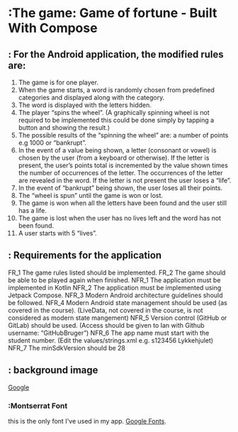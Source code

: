 # :The game: Game of fortune - Built With Compose 


## : For the Android application, the modified rules are:

1. The game is for one player.
2. When the game starts, a word is randomly chosen from predefined categories and
   displayed along with the category.
3. The word is displayed with the letters hidden.
4. The player “spins the wheel”. (A graphically spinning wheel is not required to be
   implemented this could be done simply by tapping a button and showing the result.)
5. The possible results of the “spinning the wheel” are: a number of points e.g 1000 or
   “bankrupt”.
6. In the event of a value being shown, a letter (consonant or vowel) is chosen by the user
   (from a keyboard or otherwise). If the letter is present, the user’s points total is
   incremented by the value shown times the number of occurrences of the letter. The
   occurrences of the letter are revealed in the word. If the letter is not present the user loses
   a “life”.
7. In the event of “bankrupt” being shown, the user loses all their points.
8. The “wheel is spun” until the game is won or lost.
9. The game is won when all the letters have been found and the user still has a life.
10. The game is lost when the user has no lives left and the word has not been found.
11. A user starts with 5 “lives”.


## : Requirements for the application 
   
   FR_1     The game rules listed should be implemented.
   FR_2     The game should be able to be played again when finished.
   NFR_1    The application must be implemented in Kotlin
   NFR_2    The application must be implemented using Jetpack Compose.
   NFR_3    Modern Android architecture guidelines should be followed.
   NFR_4    Modern Android state management should be used (as covered in the course).
            (LiveData, not covered in the course, is not considered as modern state mangement)
   NFR_5    Version control (GitHub or GitLab) should be used.
            (Access should be given to Ian with Github username: “GitHubBruger”)
   NFR_6    The app name must start with the student number.
            (Edit the values/strings.xml e.g. <string name="app_name">s123456 Lykkehjulet</string>)
   NFR_7    The minSdkVersion should be 28



## : background image

[Google ](https://www.slingooriginals.com/game/slingo-big-wheel/)

### :Montserrat Font

this is the only font I've used in my app.
 [Google Fonts](https://fonts.google.com/specimen/Montserrat).


